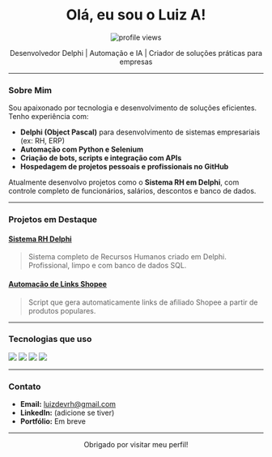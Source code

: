 
<h1 align="center">Olá, eu sou o Luiz A!</h1>

<p align="center">
  <img src="https://komarev.com/ghpvc/?username=yzzyhz&color=blue" alt="profile views"/>
</p>

<p align="center">
  Desenvolvedor Delphi | Automação e IA | Criador de soluções práticas para empresas
</p>

---

### Sobre Mim

Sou apaixonado por tecnologia e desenvolvimento de soluções eficientes. Tenho experiência com:

- **Delphi (Object Pascal)** para desenvolvimento de sistemas empresariais (ex: RH, ERP)
- **Automação com Python e Selenium**
- **Criação de bots, scripts e integração com APIs**
- **Hospedagem de projetos pessoais e profissionais no GitHub**

Atualmente desenvolvo projetos como o **Sistema RH em Delphi**, com controle completo de funcionários, salários, descontos e banco de dados.

---

### Projetos em Destaque

#### [Sistema RH Delphi](https://github.com/yzzyhz/yzzyhz-sistema-rh-delphi)
> Sistema completo de Recursos Humanos criado em Delphi. Profissional, limpo e com banco de dados SQL.

#### [Automação de Links Shopee](https://github.com/yzzyhz)
> Script que gera automaticamente links de afiliado Shopee a partir de produtos populares.

---

### Tecnologias que uso

<p align="left">
  <img src="https://img.shields.io/badge/Delphi-EF2D56?style=for-the-badge&logo=delphi&logoColor=white"/>
  <img src="https://img.shields.io/badge/Python-3670A0?style=for-the-badge&logo=python&logoColor=ffdd54"/>
  <img src="https://img.shields.io/badge/Git-F05032?style=for-the-badge&logo=git&logoColor=white"/>
  <img src="https://img.shields.io/badge/MySQL-4479A1?style=for-the-badge&logo=mysql&logoColor=white"/>
</p>

---

### Contato

- **Email:** luizdevrh@gmail.com
- **LinkedIn:** (adicione se tiver)
- **Portfólio:** Em breve

---

<p align="center">
  Obrigado por visitar meu perfil!
</p>
